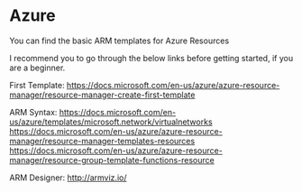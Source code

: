 # Azure
You can find the basic ARM templates for Azure Resources

I recommend you to go through the below links before getting started, if you are a beginner.

First Template:
https://docs.microsoft.com/en-us/azure/azure-resource-manager/resource-manager-create-first-template

ARM Syntax:
https://docs.microsoft.com/en-us/azure/templates/microsoft.network/virtualnetworks
https://docs.microsoft.com/en-us/azure/azure-resource-manager/resource-manager-templates-resources
https://docs.microsoft.com/en-us/azure/azure-resource-manager/resource-group-template-functions-resource

ARM Designer:
http://armviz.io/
